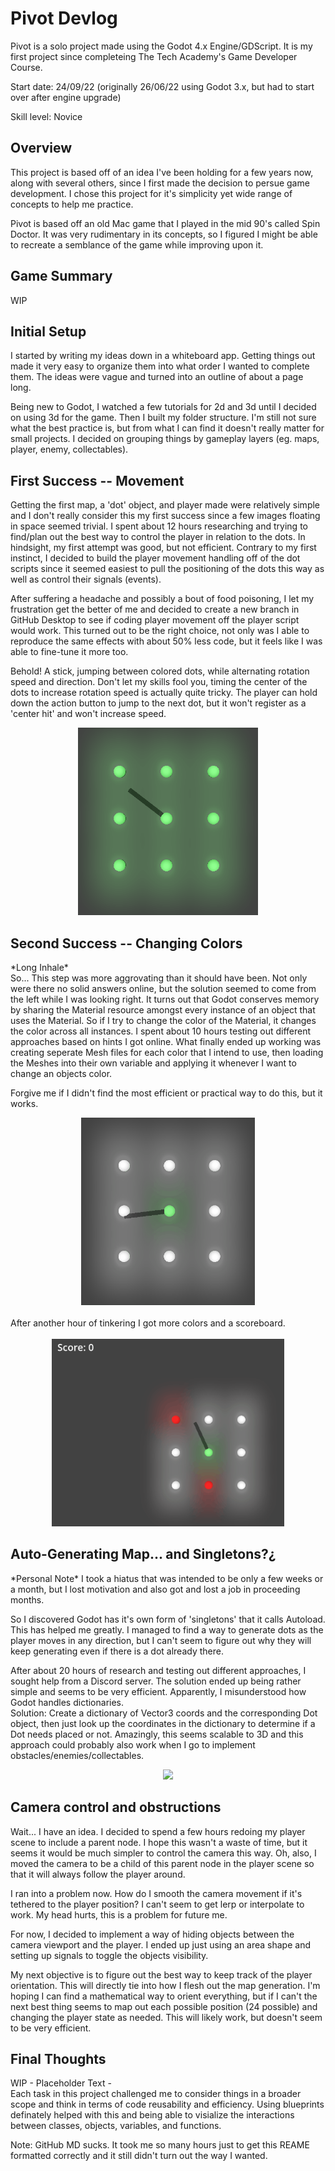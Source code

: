 
# **Pivot Devlog**

Pivot is a solo project made using the Godot 4.x Engine/GDScript. It is my first project since completeing The Tech Academy's Game Developer Course.  

Start date: 24/09/22 (originally 26/06/22 using Godot 3.x, but had to start over after engine upgrade)  

Skill level: Novice  

## **Overview**

This project is based off of an idea I've been holding for a few years now, along with several others, since I first made the decision to persue game development. I chose this project for it's simplicity yet wide range of concepts to help me practice.  

Pivot is based off an old Mac game that I played in the mid 90's called Spin Doctor. It was very rudimentary in its concepts, so I figured I might be able to recreate a semblance of the game while improving upon it.  

## **Game Summary**</th>

WIP 

## **Initial Setup**

I started by writing my ideas down in a whiteboard app. Getting things out made it very easy to organize them into what order I wanted to complete them. The ideas were vague and turned into an outline of about a page long.  

Being new to Godot, I watched a few tutorials for 2d and 3d until I decided on using 3d for the game. Then I built my folder structure. I'm still not sure what the best practice is, but from what I can find it doesn't really matter for small projects. I decided on grouping things by gameplay layers (eg. maps, player, enemy, collectables).  

## **First Success -- Movement**

Getting the first map, a 'dot' object, and player made were relatively simple and I don't really consider this my first success since a few images floating in space seemed trivial. I spent about 12 hours researching and trying to find/plan out the best way to control the player in relation to the dots. In hindsight, my first attempt was good, but not efficient. Contrary to my first instinct, I decided to build the player movement handling off of the dot scripts since it seemed easiest to pull the positioning of the dots this way as well as control their signals (events).  

After suffering a headache and possibly a bout of food poisoning, I let my frustration get the better of me and decided to create a new branch in GitHub Desktop to see if coding player movement off the player script would work. This turned out to be the right choice, not only was I able to reproduce the same effects with about 50% less code, but it feels like I was able to fine-tune it more too.  

Behold! A stick, jumping between colored dots, while alternating rotation speed and direction. Don't let my skills fool you, timing the center of the dots to increase rotation speed is actually quite tricky. The player can hold down the action button to jump to the next dot, but it won't register as a 'center hit' and won't increase speed.  

<div align="center">
<img height=300 src="https://github.com/Nick-Marx/Godot/blob/main/Pivot/README/pivot_first_success.gif"/>  
</div>

## **Second Success -- Changing Colors**  

\*Long Inhale\*  
So... This step was more aggrovating than it should have been. Not only were there no solid answers online, but the solution seemed to come from the left while I was looking right. It turns out that Godot conserves memory by sharing the Material resource amongst every instance of an object that uses the Material. So if I try to change the color of the Material, it changes the color across all instances. I spent about 10 hours testing out different approaches based on hints I got online. What finally ended up working was creating seperate Mesh files for each color that I intend to use, then loading the Meshes into their own variable and applying it whenever I want to change an objects color.  
  
Forgive me if I didn't find the most efficient or practical way to do this, but it works.  
<div align="center">
<img height=300 src="https://github.com/Nick-Marx/Godot/blob/main/Pivot/README/pivot_second_success.gif"/>  
</div>  

<br>
After another hour of tinkering I got more colors and a scoreboard.  
<br>
<br>
<div align="center">
<img height=300 src="https://github.com/Nick-Marx/Godot/blob/main/Pivot/README/pivot_second_success2.gif"/>  
</div>

## **Auto-Generating Map... and Singletons?¿**

\*Personal Note\* I took a hiatus that was intended to be only a few weeks or a month, but I lost motivation and also got and lost a job in proceeding months.

So I discovered Godot has it's own form of 'singletons' that it calls Autoload. This has helped me greatly. I managed to find a way to generate dots as the player moves in any direction, but I can't seem to figure out why they will keep generating even if there is a dot already there.

After about 20 hours of research and testing out different approaches, I sought help from a Discord server. The solution ended up being rather simple and seems to be very efficient. Apparently, I misunderstood how Godot handles dictionaries.<br>
Solution: Create a dictionary of Vector3 coords and the corresponding Dot object, then just look up the coordinates in the dictionary to determine if a Dot needs placed or not.
Amazingly, this seems scalable to 3D and this approach could probably also work when I go to implement obstacles/enemies/collectables.
<div align="center">
<img height=300 src="https://github.com/Nick-Marx/Godot/blob/main/Pivot/README/pivot_third_success.gif"/>  
</div>

## **Camera control and obstructions**

Wait... I have an idea. I decided to spend a few hours redoing my player scene to include a parent node. I hope this wasn't a waste of time, but it seems it would be much simpler to control the camera this way. Oh, also, I moved the camera to be a child of this parent node in the player scene so that it will always follow the player around.

I ran into a problem now. How do I smooth the camera movement if it's tethered to the player position? I can't seem to get lerp or interpolate to work. My head hurts, this is a problem for future me.

For now, I decided to implement a way of hiding objects between the camera viewport and the player. I ended up just using an area shape and setting up signals to toggle the objects visibility.

My next objective is to figure out the best way to keep track of the player orientation. This will directly tie into how I flesh out the map generation. I'm hoping I can find a mathematical way to orient everything, but if I can't the next best thing seems to map out each possible position (24 possible) and changing the player state as needed. This will likely work, but doesn't seem to be very efficient.


  
## **Final Thoughts**  

WIP - Placeholder Text -  
Each task in this project challenged me to consider things in a broader scope and think in terms of code reusability and efficiency. Using blueprints definately helped with this and being able to visialize the interactions between classes, objects, variables, and functions. 

Note: GitHub MD sucks. It took me so many hours just to get this REAME formatted correctly and it still didn't turn out the way I wanted.
